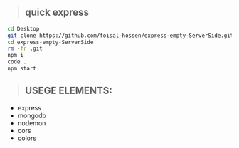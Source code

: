 > ## quick express
```bash
cd Desktop
git clone https://github.com/foisal-hossen/express-empty-ServerSide.git
cd express-empty-ServerSide
rm -fr .git
npm i
code .
npm start

```
> ## USEGE ELEMENTS:
- express
- mongodb
- nodemon
- cors
- colors

